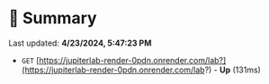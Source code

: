 # 📖 Summary
Last updated: **4/23/2024, 5:47:23 PM**

- `GET` [https://jupiterlab-render-0pdn.onrender.com/lab?](https://jupiterlab-render-0pdn.onrender.com/lab?) - **Up** (131ms)
